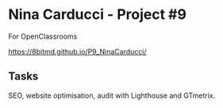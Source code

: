 # Nina Carducci - Project #9
For OpenClassrooms

https://8bitmd.github.io/P9_NinaCarducci/

## Tasks
SEO, website optimisation, audit with Lighthouse and GTmetrix.

